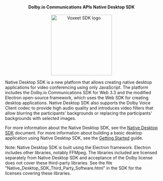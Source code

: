<p align="center">
  <b>Dolby.io Communications APIs Native Desktop SDK</b><br><br>
  <img src="https://cdn.dolby.io/wp-content/uploads/2020/05/Dolbyio-white-horizontal-e1589344433251.jpg" alt="Voxeet SDK logo" title="Voxeet SDK logo" width="200"/>
</p>


Native Desktop SDK is a new platform that allows creating native desktop applications for video conferencing using only JavaScript. The platform includes the Dolby.io Communications SDK for Web 3.3 and the modified Electron open-source framework, which uses the Web SDK for creating desktop applications. Native Desktop SDK also supports the Dolby Voice Client codec to provide high audio quality and introduces video filters that allow blurring the participants’ backgrounds or replacing the participants’ backgrounds with selected images.

For more information about the Native Desktop SDK, see the [Native Desktop SDK](https://docs.dolby.io/communications/docs/native-desktop-sdk) document.
For more information about building a basic desktop application using Native Desktop SDK, see the [Getting Started](https://docs.dolby.io/communications/docs/getting-started-with-nds) guide.

Note: Native Desktop SDK is built using the Electron framework. Electron includes other libraries, notably FFMpeg. The libraries included are licensed separately from Native Desktop SDK and acceptance of the Dolby license does not cover these third-party libraries. See the file “Native_Desktop_SDK_Third_Party_Software.html” in the SDK for the licenses covering these libraries.
